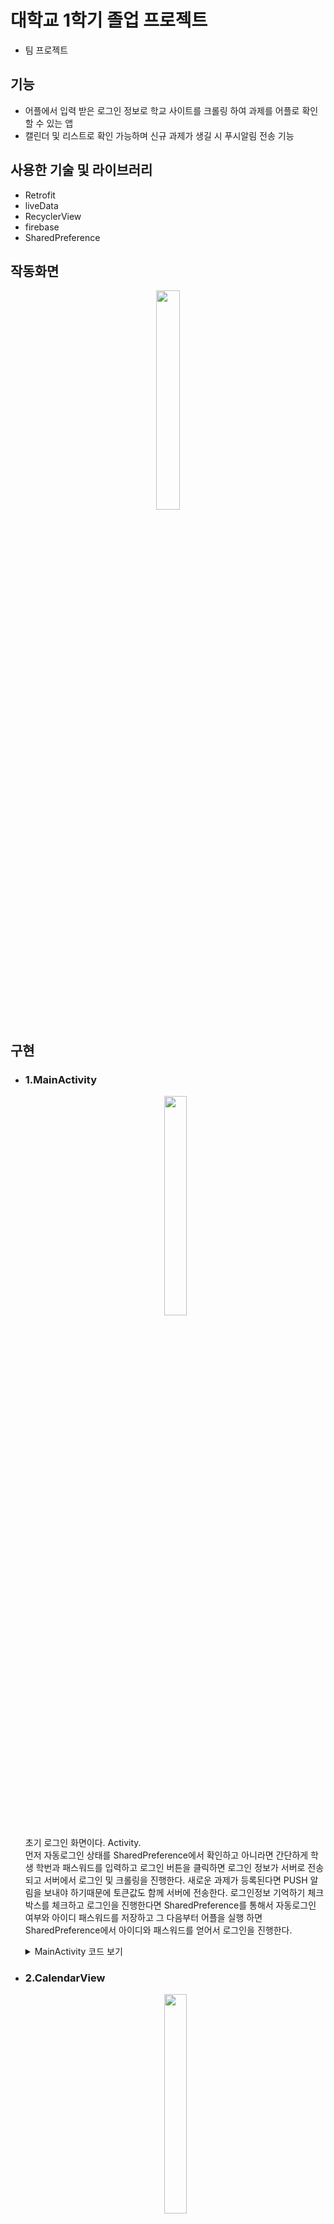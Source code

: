 # 대학교 1학기 졸업 프로젝트
 - 팀 프로젝트
## 기능
 - 어플에서 입력 받은 로그인 정보로 학교 사이트를 크롤링 하여 과제를 어플로 확인 할 수 있는 앱
 - 캘린더 및 리스트로 확인 가능하며 신규 과제가 생길 시 푸시알림 전송 기능
## 사용한 기술 및 라이브러리
 - Retrofit
 - liveData
 - RecyclerView
 - firebase
 - SharedPreference
## 작동화면
<figure class="first" align = "center">
<img src="https://user-images.githubusercontent.com/41900899/181429118-a4b13c3d-adaf-46fd-96af-20a6919e38e1.gif" width = "30%"/>
</figure>

## 구현
 -  ### 1.MainActivity
    <figure class="first" align = "center"> 
    <img src="https://user-images.githubusercontent.com/41900899/181429639-58490e55-e2a4-4a84-b972-6d1a2df15c90.png" width = "30%"/>
    </figure>

    
    초기 로그인 화면이다. Activity.<br>
    먼저 자동로그인 상태를 SharedPreference에서 확인하고 아니라면
    간단하게 학생 학번과 패스워드를 입력하고 로그인 버튼을 클릭하면 로그인 정보가 서버로 전송되고 서버에서 로그인 및 크롤링을 진행한다.
    새로운 과제가 등록된다면 PUSH 알림을 보내야 하기때문에 토큰값도 함께 서버에 전송한다.
    로그인정보 기억하기 체크박스를 체크하고 로그인을 진행한다면 SharedPreference를 통해서 자동로그인 여부와 아이디 패스워드를 저장하고 그 다음부터 어플을 실행 하면 SharedPreference에서 아이디와 패스워드를 얻어서 로그인을 진행한다.
    <details>
    <summary>MainActivity 코드 보기</summary>
    <div markdown = "1">

    ```java
    class MainActivity : AppCompatActivity() {

        companion object{
            val api = ApiViewModel()
            const val TAG: String = "로그"
            val scheduleList = arrayOfNulls<TextView>(6)
            var dayTask = Array(42){ArrayList<Taskinfo>()}
        }
        override fun onCreate(savedInstanceState: Bundle?) {
            super.onCreate(savedInstanceState)
            setContentView(R.layout.activity_main)
            val sharedPreferences = getSharedPreferences("token",MODE_PRIVATE)
            val editor = sharedPreferences.edit()
            var tokenNew: String?
            if(sharedPreferences.getBoolean("auto",false)){
                val id = sharedPreferences.getString("id","null")
                val pw = sharedPreferences.getString("pw","null")
                tokenNew = sharedPreferences.getString("token","null")
                api.getTask(id.toString(),pw.toString(), tokenNew!!)
                val intent = Intent(this, TaskViewWithCal::class.java)
                startActivity(intent)
            }

            login.setOnClickListener {
                if(user.text.toString()=="" || password.text.toString()==""){
                    Toast.makeText(this, "학번과 패스워드를 입력해주세요", Toast.LENGTH_SHORT).show()
                }
                else{
                    if (checked.isChecked) {
                        Log.d(TAG, "login-data is saved")
                        editor.putBoolean("auto",true)
                        editor.putString("id",user.text.toString())
                        editor.putString("pw",password.text.toString())
                        editor.apply()
                    }
                    else{
                        editor.putBoolean("auto",false)
                        editor.apply()
                        editor.commit()
                    }
                    tokenNew = sharedPreferences.getString("token","null")
                    api.getTask(user.text.toString(), password.text.toString(),tokenNew!!)
                    val intent = Intent(this, TaskViewWithCal::class.java)
                    startActivity(intent)
                }
            }
            main.setOnClickListener {
                if(currentFocus != null) hideKeyBoard()
            }
        }


        override fun onRestart() {
            super.onRestart()
            Log.d(TAG, "onRestart: called")
            user.text.clear()
            password.text.clear()
            dayTask.forEach {
                it.clear()
            }
        }
        private fun hideKeyBoard(){
            val inputManager: InputMethodManager =
                this.getSystemService(Context.INPUT_METHOD_SERVICE) as InputMethodManager
            inputManager.hideSoftInputFromWindow(
                this.currentFocus!!.windowToken,
                InputMethodManager.HIDE_NOT_ALWAYS
            )
        }

    }
    ```
    </div>
    </details>
  - ### 2.CalendarView
    <figure class="first" align = "center">
    <img src="https://user-images.githubusercontent.com/41900899/181429645-b2c2aa7b-3124-40bf-9af8-73dcfb4778c2.png" width = "30%"/>
    </figure>

    <br>로그인을 성공하고 과제정보를 서버로부터 얻어왔다면 그려지는 캘린더 Activity.<br>
    기본적으로 RecyclerView를 통해 캘린더를 구현하는 방법은 구글링을 통해 능력있는 귀인분이 올려주신 코드를 참고했고 RecyclerView의 itemView에 6개의 textView를 추가하여 과제들의 일정을 표시했다.
    Adapter 클래스의 onBindViewHolder()메소드에서 과제정보 리스트를 순회하며 시작날짜부터 종료날짜를 확인해 일정을 표시한다.
    <details>
    <summary>Adapter 코드 보기</summary>
    <div markdown = "1">

    ```java
        class RecyclerViewAdapter(val mainActivity: TaskViewWithCal, var taskList: ArrayList<Taskinfo>) : RecyclerView.Adapter<ViewHolderHelper>() {

        val baseCalendar = BaseCalendar()
        val schedule = MutableList<ScheduleItem>(6, init = {ScheduleItem(false,"","","",null)})
        init {
            baseCalendar.initBaseCalendar {
                refreshView(it)
            }
            repeat(dayTask.size) {
                ArrayList<Taskinfo>()
            }

        }

        override fun onCreateViewHolder(parent: ViewGroup, viewType: Int): ViewHolderHelper {
            val view = LayoutInflater.from(parent.context).inflate(R.layout.list_item_day, parent, false)
            return ViewHolderHelper(view)
        }

        override fun getItemCount(): Int {
            return BaseCalendar.LOW_OF_CALENDAR * BaseCalendar.DAYS_OF_WEEK
        }

        override fun onBindViewHolder(holder: ViewHolderHelper, position: Int) {
            scheduleList[0] = holder.itemView.one
            scheduleList[1] = holder.itemView.two
            scheduleList[2] = holder.itemView.three
            scheduleList[3] = holder.itemView.four
            scheduleList[4] = holder.itemView.five
            scheduleList[5] = holder.itemView.six

            scheduleList.forEach {
                it!!.visibility = View.INVISIBLE
            }

            if(baseCalendar.nowMonth==baseCalendar.month && baseCalendar.nowDate==baseCalendar.data[position]){
                holder.itemView.setBackgroundResource(R.drawable.round)
            }
            
            val dayRange : String = baseCalendar.month.toString()+
                    if(baseCalendar.data[position].toString().length==1) "0"+ baseCalendar.data[position].toString() else baseCalendar.data[position].toString()

            when {
                position % BaseCalendar.DAYS_OF_WEEK == 0 -> holder.itemView.item_day_text.setTextColor(Color.parseColor("#ff1200"))
                position % BaseCalendar.DAYS_OF_WEEK == 6 -> holder.itemView.item_day_text.setTextColor(Color.BLUE)
                else -> holder.itemView.item_day_text.setTextColor(Color.parseColor("#676d6e"))
            }

            if (position < baseCalendar.prevMonthTailOffset || position >= baseCalendar.prevMonthTailOffset + baseCalendar.currentMonthMaxDate) {
                //holder.itemView.item_day_text.alpha = 0.3f
                holder.itemView.item_day_layout.visibility = View.INVISIBLE
            } else {
                holder.itemView.item_day_layout.visibility = View.VISIBLE
                holder.itemView.item_day_text.alpha = 1f
            }
            holder.itemView.item_day_text.text = baseCalendar.data[position].toString()

            taskList.forEach {
                if(it.startMonth-1==baseCalendar.month && it.startDay==baseCalendar.data[position]){
                    Log.i("태그", "과제 매칭")
                    for(i in 0..5){
                        if(!schedule[i].check){
                            schedule[i].check = true
                            schedule[i].startRange = (it.startMonth-1).toString() +
                                    if(it.startDay.toString().length==1) "0"+it.startDay.toString() else it.startDay
                            schedule[i].endRange = (it.endMonth-1).toString() +
                                    if(it.endDay.toString().length==1) "0"+it.endDay.toString() else it.endDay
                            it.taskLine = i
                            schedule[i].title = it.taskName
                            schedule[i].item = it
                            break
                        }
                    }
                }
            }
            for(i in 0..5){
                if(schedule[i].check && (schedule[i].startRange <= dayRange) && (dayRange <= schedule[i].endRange)){
                    dayTask[position].add(schedule[i].item!!)
                    scheduleList[i]!!.visibility = View.VISIBLE
                    if(schedule[i].title.length>8) {
                        scheduleList[i]!!.text = schedule[i].title.substring(0 until 8)
                        schedule[i].title = schedule[i].title.substring(8)
                    }
                    else {
                        scheduleList[i]!!.text = schedule[i].title.substring(0)
                        schedule[i].title = ""
                    }
                }
            }
            taskList.forEach {
                if (it.endMonth-1==baseCalendar.month && it.endDay==baseCalendar.data[position]){
                    schedule[it.taskLine].check = false
                    schedule[it.taskLine].startRange = ""
                    schedule[it.taskLine].endRange = ""
                    schedule[it.taskLine].title = ""
                    schedule[it.taskLine].item = null
                }
            }
            holder.itemView.setOnClickListener{
                Intent(mainActivity,TaskViewWithList::class.java).apply {
                    putExtra("data", dayTask[position])
                    putExtra("month",(baseCalendar.month+1).toString())
                    putExtra("day",baseCalendar.data[position].toString())
                }.run { mainActivity.startActivity(this) }

            }

        }

        fun changeToPrevMonth() {
            dayTask.forEach {
                it.clear()
            }
            schedule.forEach {
                it.check = false
                it.startRange = ""
                it.endRange = ""
            }
            baseCalendar.changeToPrevMonth {
                refreshView(it)
            }
        }

        fun changeToNextMonth() {
            dayTask.forEach {
                it.clear()
            }
            schedule.forEach {
                it.check = false
                it.startRange = ""
                it.endRange = ""
            }
            baseCalendar.changeToNextMonth {
                refreshView(it)
            }
        }

        private fun refreshView(calendar: Calendar) {
            notifyDataSetChanged()
            mainActivity.refreshCurrentMonth(calendar)
        }
    }
    ```
    </div>
    </details>
    
  - ### 3.ListActivty
    <figure class="first" align = "center">
    <img src="https://user-images.githubusercontent.com/41900899/181429647-bd93d0f9-fb42-4f4f-ae07-73f3c92ecd68.png" width = "30%"/>
    </figure>
    <br>캘린더에서 날짜를 클릭하면 그 날짜에 존재하는 과제들의 조금 더 상세한 정보를 볼 수 있는 리스트 뷰이다.<br>
    리스트는 마감일자 기준으로 정렬되었으며 현재일 기준 마감일자가 가까울 수록 리스트 아이템의 배경색을 다르게 설정했다.
    <details>
    <summary>리스트 뷰 Adapter 코드 보기</summary>
    <div markdown = "1">

    ```java
            class ListViewAdapter(private val todayList: ArrayList<Taskinfo>, val context:Context): RecyclerView.Adapter<ViewHolderHelper>()  {
        override fun onCreateViewHolder(parent: ViewGroup, viewType: Int): ViewHolderHelper {
            val view = LayoutInflater.from(parent.context).inflate(R.layout.list_item_task, parent, false)
            return ViewHolderHelper(view)
        }

        override fun onBindViewHolder(holder: ViewHolderHelper, position: Int) {

            val date = Calendar.getInstance()
            date.time = Date()
            if(date.time.month+1==todayList[position].endMonth){
                if(todayList[position].endDay-date.time.date<=3){
                    holder.itemView.list_item_task.setBackgroundColor(Color.argb(50,255,0,0))
                }
                else if(todayList[position].endDay-date.time.date<=5){
                    holder.itemView.list_item_task.setBackgroundColor(Color.argb(50,255,235,59))
                }
            }
            holder.itemView.body.animation = AnimationUtils.loadAnimation(context,R.anim.itemanim)
            holder.itemView.courseName.text = todayList[position].course
            holder.itemView.professor.text = todayList[position].professor
            val str = todayList[position].startMonth.toString() +"-"+todayList[position].startDay + " ~ " +todayList[position].endMonth +"-"+todayList[position].endDay
            holder.itemView.deadLine.text = str
            holder.itemView.taskName.text = todayList[position].taskName
            holder.itemView.taskContent.text = todayList[position].content
            holder.itemView.showMore.setOnClickListener {
                if(holder.itemView.showMore.tag=="0"){
                    holder.itemView.showMore.tag = "1"
                    holder.itemView.taskContent.visibility = View.VISIBLE
                    holder.itemView.showMore.setImageResource(R.drawable.less)
                }else if(holder.itemView.showMore.tag=="1"){
                    holder.itemView.showMore.tag="0"
                    holder.itemView.taskContent.visibility = View.GONE
                    holder.itemView.showMore.setImageResource(R.drawable.more)
                }
            }
        }

        override fun getItemCount(): Int {
            return todayList.size
        }
    }
    ```

    </div>
    </details>

  - ### 4.API 호출
    API 요청에 대한 응답으로는 정상적으로 로그인 하여 과제를 얻어온 경우도 있지만, 로그인 실패, 로그인은 성공했지만 과제가 없는 경우도 있다.<br> 정상적인 경우를 제외하고 나머지 경우에 대해 임의로 livedata에 다른 값을 넣어서 observe()에서 처리하게끔 구현했다.
    
    <details>
    <summary>observe() 코드 보기</summary>
    <div markdown = "1">

    ```java
    api.data.observe(this, {
            Log.d(TAG, "observe : called ")
            window.clearFlags(WindowManager.LayoutParams.FLAG_KEEP_SCREEN_ON)
            when {
                api.data.value!!.isEmpty() -> {
                }
                it[0].startMonth==66 -> {
                    dialog.dismiss()
                    Toast.makeText(this,"과제가 없습니다.",Toast.LENGTH_SHORT).show()
                    initView(api.data.value!!)
                    api.data.value!!.clear()
                }
                it[0].startMonth==99 -> {
                    dialog.dismiss()
                    Toast.makeText(this, "학번과 패스워드가 잘못되었습니다", Toast.LENGTH_SHORT).show()
                    api.data.value!!.clear()
                    finish()
                }
                it[0].startMonth==11 -> {
                    dialog.dismiss()
                    Toast.makeText(this, "서버가 꺼졌누....", Toast.LENGTH_SHORT).show()
                    api.data.value!!.clear()
                    finish()
                }
                else -> {
                    dialog.dismiss()
                    initView(api.data.value!!)
                }
            }

        })
    ```
    </div>
    </details>
    <br>
  - ### 5.Firebase PUSH 알림
    PUSH 알림은 서버에서 사용자들의 과제 정보를 업데이트 하면서 새로운 과제가 생기면 해당 사용자의 토큰값으로 PUSH 알림을 전송한다. 안드로이드에선 onMessageReceived() 와 sendNotification()을 통해 처리했다.
    
## 개선점 및 느낀점
- 캘린더에 일정을 표시하는 것이 가장 어려웠고 오래걸렸다. 네이버 캘린더나 갤럭시 기본 캘린더 앱처럼 표시하고 싶어서 다른 캘린더 오픈소스를 찾아보다가 찾지 못하고 RecyclerView를 통해 직접 구현했다. onBindViewHolder()가 호출될 때마다 과제 정보들을 순회하기때문에 상당히 비효율적이고 자세히 본다면 텍스트 표시도 어색하다. 기간내에 프로젝트를 완성해야 했기에 어쩔 수 없었다. 나중에 실력이 향상되고 나서 캘린더를 다룰 일이 생긴다면 그땐 이번 프로젝트처럼 구현하고 싶지 않다.

